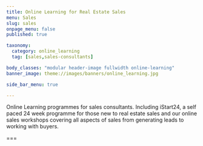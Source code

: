 ```yaml
---
title: Online Learning for Real Estate Sales
menu: Sales
slug: sales
onpage_menu: false
published: true

taxonomy:
  category: online_learning
  tag: [sales,sales-consultants]

body_classes: "modular header-image fullwidth online-learning"
banner_image: theme://images/banners/online_learning.jpg

side_bar_menu: true

---
```


Online Learning programmes for sales consultants. Including iStart24, a self paced 24 week programme for those new to real estate sales and our online sales workshops covering all aspects of sales from generating leads to working with buyers.

===
